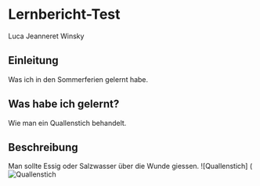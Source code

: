 # Lernbericht-Test
Luca Jeanneret Winsky

## Einleitung
Was ich in den Sommerferien gelernt habe.

## Was habe ich gelernt?
Wie man ein Quallenstich behandelt.

## Beschreibung
Man sollte Essig oder Salzwasser über die Wunde giessen.
![Quallenstich] (![Quallenstich](https://user-images.githubusercontent.com/110892742/184815181-e9d0b89d-a12d-4921-abd3-5d733332d3d7.jpg)

